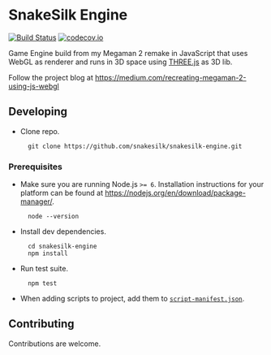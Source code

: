 # SnakeSilk Engine
[![Build Status](https://travis-ci.org/snakesilk/snakesilk-engine.svg?branch=master)][1]
[![codecov.io](https://codecov.io/github/snakesilk/snakesilk-engine/coverage.svg?branch=master)](https://codecov.io/github/pomle/megamanjs?branch=master)

Game Engine build from my Megaman 2 remake in JavaScript that uses WebGL as renderer and runs in 3D space using [THREE.js](https://github.com/mrdoob/three.js/) as 3D lib.

Follow the project blog at https://medium.com/recreating-megaman-2-using-js-webgl


## Developing

* Clone repo.

        git clone https://github.com/snakesilk/snakesilk-engine.git


### Prerequisites

* Make sure you are running Node.js `>= 6`. Installation instructions for your platform can be found at https://nodejs.org/en/download/package-manager/.

        node --version

* Install dev dependencies.

        cd snakesilk-engine
        npm install

* Run test suite.

        npm test

* When adding scripts to project, add them to [`script-manifest.json`](https://github.com/snakesilk/snakesilk-engine/blob/master/script-manifest.json).


## Contributing

Contributions are welcome.

[1]: https://travis-ci.org/snakesilk/snakesilk-engine
